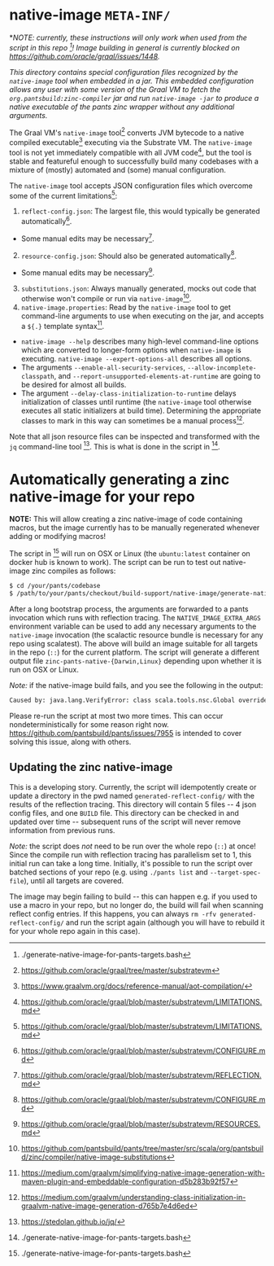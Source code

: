 native-image `META-INF/`
===========================

**NOTE: currently, these instructions will only work when used from the script in this repo [^1]! Image building in general is currently blocked on https://github.com/oracle/graal/issues/1448.*

*This directory contains special configuration files recognized by the `native-image` tool when embedded in a jar. This embedded configuration allows any user with some version of the Graal VM to fetch the `org.pantsbuild:zinc-compiler` jar and run `native-image -jar` to produce a native executable of the pants zinc wrapper without any additional arguments.*

The Graal VM's `native-image` tool[^2] converts JVM bytecode to a native compiled executable[^3] executing via the Substrate VM. The `native-image` tool is not yet immediately compatible with all JVM code[^4], but the tool is stable and featureful enough to successfully build many codebases with a mixture of (mostly) automated and (some) manual configuration.

The `native-image` tool accepts JSON configuration files which overcome some of the current limitations[^4]:
1. `reflect-config.json`: The largest file, this would typically be generated automatically[^6].
  - Some manual edits may be necessary[^7].
2. `resource-config.json`: Should also be generated automatically[^6].
  - Some manual edits may be necessary[^8].
3. `substitutions.json`: Always manually generated, mocks out code that otherwise won't compile or run via `native-image`[^9].
4. `native-image.properties`: Read by the `native-image` tool to get command-line arguments to use when executing on the jar, and accepts a `${.}` template syntax[^5].
  - `native-image --help` describes many high-level command-line options which are converted to longer-form options when `native-image` is executing. `native-image --expert-options-all` describes all options.
  - The arguments `--enable-all-security-services`, `--allow-incomplete-classpath`, and `--report-unsupported-elements-at-runtime` are going to be desired for almost all builds.
  - The argument `--delay-class-initialization-to-runtime` delays initialization of classes until runtime (the `native-image` tool otherwise executes all static initializers at build time). Determining the appropriate classes to mark in this way can sometimes be a manual process[^10].

Note that all json resource files can be inspected and transformed with the `jq` command-line tool [^11]. This is what is done in the script in [^1].

# Automatically generating a zinc native-image for your repo

**NOTE:** This will allow creating a zinc native-image of code containing macros, but the image currently has to be manually regenerated whenever adding or modifying macros!

The script in [^1] will run on OSX or Linux (the `ubuntu:latest` container on docker hub is known to work). The script can be run to test out native-image zinc compiles as follows:

``` bash
$ cd /your/pants/codebase
$ /path/to/your/pants/checkout/build-support/native-image/generate-native-image-for-pants-targets.bash ::
```

After a long bootstrap process, the arguments are forwarded to a pants invocation which runs with reflection tracing. The `NATIVE_IMAGE_EXTRA_ARGS` environment variable can be used to add any necessary arguments to the `native-image` invocation (the scalactic resource bundle is necessary for any repo using scalatest). The above will build an image suitable for all targets in the repo (`::`) for the current platform. The script will generate a different output file `zinc-pants-native-{Darwin,Linux}` depending upon whether it is run on OSX or Linux.

*Note:* if the native-image build fails, and you see the following in the output:
``` bash
Caused by: java.lang.VerifyError: class scala.tools.nsc.Global overrides final method isDeveloper.()Z
```

Please re-run the script at most two more times. This can occur nondeterministically for some reason right now. https://github.com/pantsbuild/pants/issues/7955 is intended to cover solving this issue, along with others.


## Updating the zinc native-image

This is a developing story. Currently, the script will idempotently create or update a directory in the pwd named `generated-reflect-config/` with the results of the reflection tracing. This directory will contain 5 files -- 4 json config files, and one `BUILD` file. This directory can be checked in and updated over time -- subsequent runs of the script will never remove information from previous runs.

*Note:* the script does *not* need to be run over the whole repo (`::`) at once! Since the compile run with reflection tracing has parallelism set to 1, this initial run can take a long time. Initially, it's possible to run the script over batched sections of your repo (e.g. using `./pants list` and `--target-spec-file`), until all targets are covered.

The image may begin failing to build -- this can happen e.g. if you used to use a macro in your repo, but no longer do, the build will fail when scanning reflect config entries. If this happens, you can always `rm -rfv generated-reflect-config/` and run the script again (although you will have to rebuild it for your whole repo again in this case).

[^1]: ./generate-native-image-for-pants-targets.bash

[^2]: https://github.com/oracle/graal/tree/master/substratevm

[^3]: https://www.graalvm.org/docs/reference-manual/aot-compilation/

[^4]: https://github.com/oracle/graal/blob/master/substratevm/LIMITATIONS.md

[^5]: https://medium.com/graalvm/simplifying-native-image-generation-with-maven-plugin-and-embeddable-configuration-d5b283b92f57

[^6]: https://github.com/oracle/graal/blob/master/substratevm/CONFIGURE.md

[^7]: https://github.com/oracle/graal/blob/master/substratevm/REFLECTION.md

[^8]: https://github.com/oracle/graal/blob/master/substratevm/RESOURCES.md

[^9]: https://github.com/pantsbuild/pants/tree/master/src/scala/org/pantsbuild/zinc/compiler/native-image-substitutions

[^10]: https://medium.com/graalvm/understanding-class-initialization-in-graalvm-native-image-generation-d765b7e4d6ed

[^11]: https://stedolan.github.io/jq/
